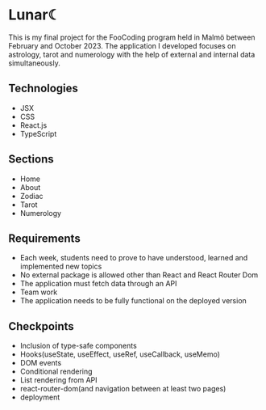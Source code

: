 # Lunar☾

This is my final project for the FooCoding program held in Malmö between February and October 2023. The application I developed focuses on astrology, tarot and numerology with the help of external and internal data simultaneously.

## Technologies

- JSX
- CSS
- React.js
- TypeScript

## Sections

- Home
- About
- Zodiac
- Tarot
- Numerology

## Requirements

- Each week, students need to prove to have understood, learned and implemented new topics
- No external package is allowed other than React and React Router Dom
- The application must fetch data through an API
- Team work
- The application needs to be fully functional on the deployed version

## Checkpoints

- Inclusion of type-safe components
- Hooks(useState, useEffect, useRef, useCallback, useMemo)
- DOM events
- Conditional rendering
- List rendering from API
- react-router-dom(and navigation between at least two pages)
- deployment
